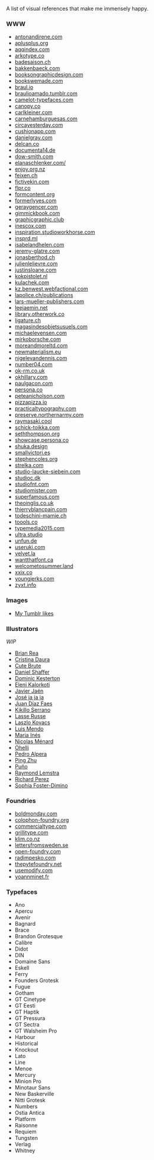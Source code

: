 A list of visual references that make me immensely happy.

### WWW

- [antonandirene.com](http://antonandirene.com)
- [aplusplus.org](http://aplusplus.org)
- [aqqindex.com](http://aqqindex.com)
- [arkotype.co](http://arkotype.co)
- [badesaison.ch](http://www.badesaison.ch)
- [bakkenbaeck.com](https://bakkenbaeck.com)
- [booksongraphicdesign.com](https://booksongraphicdesign.com)
- [bookswemade.com](http://www.bookswemade.com)
- [braul.io](http://www.braul.io)
- [braulioamado.tumblr.com](http://braulioamado.tumblr.com)
- [camelot-typefaces.com](https://www.camelot-typefaces.com)
- [canopy.co](https://canopy.co)
- [carlkleiner.com](http://www.carlkleiner.com)
- [carnehamburguesas.com](http://www.carnehamburguesas.com)
- [circayesterday.com](http://circayesterday.com)
- [cushionapp.com](http://cushionapp.com)
- [danielgray.com](http://danielgray.com)
- [delcan.co](http://delcan.co)
- [documenta14.de](http://www.documenta14.de/en)
- [dow-smith.com](http://dow-smith.com)
- [elanaschlenker.com/](http://elanaschlenker.com)
- [enjoy.org.nz](http://paulgacon.com/en)
- [feixen.ch](http://www.feixen.ch)
- [fictivekin.com](http://fictivekin.com)
- [flpr.co](http://flpr.co/)
- [formcontent.org](http://formcontent.org)
- [formerlyyes.com](http://www.formerlyyes.com)
- [geraygencer.com](http://www.geraygencer.com)
- [gimmickbook.com](http://gimmickbook.com)
- [graphicgraphic.club](http://graphicgraphic.club)
- [inescox.com](http://inescox.com)
- [inspiration.studioworkhorse.com](http://inspiration.studioworkhorse.com)
- [insprd.ml](http://insprd.ml)
- [isabelandhelen.com](http://isabelandhelen.com)
- [jeremy-glatre.com](http://jeremy-glatre.com)
- [jonasberthod.ch](http://jonasberthod.ch)
- [julienlelievre.com](http://www.julienlelievre.com)
- [justinsloane.com](http://justinsloane.com)
- [kokpistolet.nl](http://kokpistolet.nl)
- [kulachek.com](http://kulachek.com)
- [kz.benwest.webfactional.com](http://kz.benwest.webfactional.com)
- [lapolice.ch/publications](http://www.lapolice.ch/publications)
- [lars-mueller-publishers.com](https://www.lars-mueller-publishers.com)
- [leejaemin.net](http://www.leejaemin.net)
- [library.otherwork.co](http://www.library.otherwork.co)
- [ligature.ch](http://ligature.ch)
- [magasindesobjetsusuels.com](http://www.magasindesobjetsusuels.com)
- [michaelevensen.com](http://www.michaelevensen.com)
- [mirkoborsche.com](http://www.mirkoborsche.com)
- [moreandmoreltd.com](https://moreandmoreltd.com)
- [newmaterialism.eu](http://newmaterialism.eu)
- [nigelevandennis.com](http://www.nigelevandennis.com)
- [number04.com](http://number04.com)
- [ok-rm.co.uk](http://justinsloane.com)
- [okhillary.com](http://okhillary.com)
- [paulgacon.com](http://paulgacon.com/en)
- [persona.co](https://persona.co)
- [peteanicholson.com](http://peteanicholson.com)
- [pizzapizza.io](http://pizzapizza.io)
- [practicaltypography.com](http://practicaltypography.com/typography-in-ten-minutes.html)
- [preserve.northernarmy.com](http://preserve.northernarmy.com)
- [raymasaki.cool](http://raymasaki.cool)
- [schick-toikka.com](http://www.schick-toikka.com)
- [seththompson.org](https://seththompson.org)
- [showcase.persona.co](https://showcase.persona.co)
- [shuka.design](https://shuka.design)
- [smallvictori.es](http://www.smallvictori.es)
- [stephencoles.org](http://stephencoles.org)
- [strelka.com](http://strelka.com)
- [studio-laucke-siebein.com](http://studio-laucke-siebein.com)
- [studioc.dk](http://www.studioc.dk)
- [studiofnt.com](http://www.studiofnt.com)
- [studiomister.com](http://www.studiomister.com)
- [superfamous.com](http://superfamous.com)
- [theoinglis.co.uk](http://www.theoinglis.co.uk)
- [thierryblancpain.com](http://thierryblancpain.com)
- [todeschini-mamie.ch](http://todeschini-mamie.ch)
- [toools.co](http://www.toools.co)
- [typemedia2015.com](http://www.typemedia2015.com)
- [ultra.studio](http://ultra.studio)
- [unfun.de](http://unfun.de)
- [useruki.com](http://useruki.com)
- [velvet.la](http://velvet.la)
- [wantthatfont.ca](http://www.wantthatfont.ca)
- [welcometosummer.land](http://www.welcometosummer.land)
- [xxix.co](http://www.xxix.co)
- [youngjerks.com](http://youngjerks.com)
- [zyxt.info](http://zyxt.info)

### Images

- [My Tumblr likes](https://www.tumblr.com/liked/by/javierarce)

### Illustrators

*WIP*

- [Brian Rea](http://www.brianrea.com)
- [Cristina Daura](https://www.behance.net/cristinadaura)
- [Cute Brute ](https://www.instagram.com/thecutebrute/)
- [Daniel Shaffer](http://www.daniel-shaffer.com)
- [Dominic Kesterton](http://dominickesterton.com)
- [Eleni Kalorkoti](http://www.elenikalorkoti.com)
- [Javier Jaén](http://www.javierjaen.com)
- [José ja ja ja](http://josejajaja.com)
- [Juan Díaz Faes](http://juandiazfaes.com)
- [Kikillo Serrano](https://dribbble.com/Kikillo)
- [Lasse Russe](http://lazpit.com)
- [Laszlo Kovacs](http://www.laszlito.com/)
- [Luis Mendo](http://www.luismendo.com)
- [Maria Inés](http://mariainesgul.com)
- [Nicolas Ménard](http://www.nicolasmenard.com)
- [Ohelli](http://ohelli.tumblr.com)
- [Pedro Alpera](http://blog.pedroalpera.com)
- [Ping Zhu](http://www.pingszoo.com)
- [Puño](http://www.kokekoko.com)
- [Raymond Lemstra](http://www.raymondlemstra.nl)
- [Richard Perez](http://www.skinnyships.com/)
- [Sophia Foster-Dimino](http://www.hellophia.com)

### Foundries

- [boldmonday.com](https://boldmonday.com)
- [colophon-foundry.org](http://www.colophon-foundry.org)
- [commercialtype.com](https://commercialtype.com)
- [grillitype.com](http://grillitype.com)
- [klim.co.nz](https://klim.co.nz)
- [lettersfromsweden.se](http://lettersfromsweden.se)
- [open-foundry.com](http://open-foundry.com)
- [radimpesko.com](http://www.radimpesko.com)
- [thepytefoundry.net](http://thepytefoundry.net)
- [usemodify.com](http://usemodify.com)
- [yoannminet.fr](http://www.yoannminet.fr)

### Typefaces

- Ano
- Apercu
- Avenir
- Bagnard
- Brace
- Brandon Grotesque
- Calibre
- Didot
- DIN
- Domaine Sans
- Eskell
- Ferry
- Founders Grotesk
- Fugue
- Gotham
- GT Cinetype
- GT Eesti
- GT Haptik
- GT Pressura
- GT Sectra
- GT Walsheim Pro
- Harbour
- Historical
- Knockout
- Lato
- Line
- Menoe
- Mercury
- Minion Pro
- Minotaur Sans
- New Baskerville
- Nitti Grotesk
- Numbers
- Ostia Antica
- Platform
- Raisonne
- Requiem
- Tungsten
- Verlag
- Whitney
